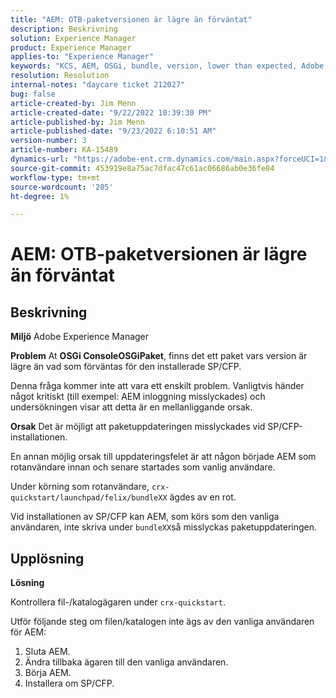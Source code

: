 ```yaml
---
title: "AEM: OTB-paketversionen är lägre än förväntat"
description: Beskrivning
solution: Experience Manager
product: Experience Manager
applies-to: "Experience Manager"
keywords: "KCS, AEM, OSGi, bundle, version, lower than expected, Adobe Experience Manager, SP/CFP, regular user, owner, reinstall, bundleXX, crx-quickstart/launchpad/felix/bundleXX, crx-quickstart"
resolution: Resolution
internal-notes: "daycare ticket 212027"
bug: false
article-created-by: Jim Menn
article-created-date: "9/22/2022 10:39:30 PM"
article-published-by: Jim Menn
article-published-date: "9/23/2022 6:10:51 AM"
version-number: 3
article-number: KA-15489
dynamics-url: "https://adobe-ent.crm.dynamics.com/main.aspx?forceUCI=1&pagetype=entityrecord&etn=knowledgearticle&id=5ec72b68-c73a-ed11-9db1-0022480866ad"
source-git-commit: 453919e8a75ac7dfac47c61ac06686ab0e36fe84
workflow-type: tm+mt
source-wordcount: '205'
ht-degree: 1%

---
```


# AEM: OTB-paketversionen är lägre än förväntat

## Beskrivning


<b>Miljö</b>
Adobe Experience Manager

<b>Problem</b>
At <b>OSGi Console</b><b>OSGi</b><b>Paket</b>, finns det ett paket vars version är lägre än vad som förväntas för den installerade SP/CFP.

Denna fråga kommer inte att vara ett enskilt problem. Vanligtvis händer något kritiskt (till exempel: AEM inloggning misslyckades) och undersökningen visar att detta är en mellanliggande orsak.

<b>Orsak</b>
Det är möjligt att paketuppdateringen misslyckades vid SP/CFP-installationen.

En annan möjlig orsak till uppdateringsfelet är att någon började AEM som rotanvändare innan och senare startades som vanlig användare.

Under körning som rotanvändare, `crx-quickstart/launchpad/felix/bundleXX` ägdes av en rot.

Vid installationen av SP/CFP kan AEM, som körs som den vanliga användaren, inte skriva under `bundleXX`så misslyckas paketuppdateringen.


## Upplösning


<b>Lösning</b>

Kontrollera fil-/katalogägaren under `crx-quickstart`.

Utför följande steg om filen/katalogen inte ägs av den vanliga användaren för AEM:

1. Sluta AEM.
2. Ändra tillbaka ägaren till den vanliga användaren.
3. Börja AEM.
4. Installera om SP/CFP.



